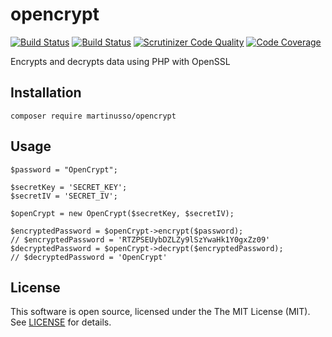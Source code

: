 # opencrypt

[![Build Status](https://travis-ci.org/martinusso/opencrypt.svg?branch=master)](https://travis-ci.org/martinusso/opencrypt)
[![Build Status](https://scrutinizer-ci.com/g/martinusso/opencrypt/badges/build.png?b=master)](https://scrutinizer-ci.com/g/martinusso/opencrypt/build-status/master)
[![Scrutinizer Code Quality](https://scrutinizer-ci.com/g/martinusso/opencrypt/badges/quality-score.png?b=master)](https://scrutinizer-ci.com/g/martinusso/opencrypt/?branch=master)
[![Code Coverage](https://scrutinizer-ci.com/g/martinusso/opencrypt/badges/coverage.png?b=master)](https://scrutinizer-ci.com/g/martinusso/opencrypt/?branch=master)

Encrypts and decrypts data using PHP with OpenSSL

## Installation

`composer require martinusso/opencrypt`

## Usage

```
$password = "OpenCrypt";

$secretKey = 'SECRET_KEY';
$secretIV = 'SECRET_IV';

$openCrypt = new OpenCrypt($secretKey, $secretIV);

$encryptedPassword = $openCrypt->encrypt($password);
// $encryptedPassword = 'RTZPSEUybDZLZy9lSzYwaHk1Y0gxZz09'
$decryptedPassword = $openCrypt->decrypt($encryptedPassword);
// $decryptedPassword = 'OpenCrypt'
```

## License

This software is open source, licensed under the The MIT License (MIT). See [LICENSE](https://github.com/martinusso/opencrypt/blob/master/LICENSE) for details.
